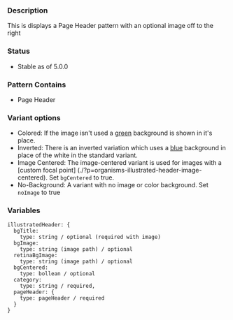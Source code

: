 ### Description
This is displays a Page Header pattern with an optional image off to the right

### Status
* Stable as of 5.0.0

### Pattern Contains
* Page Header

### Variant options
* Colored: If the image isn't used a [green](./?p=organisms-illustrated-header-colored) background is shown in it's place.
* Inverted: There is an inverted variation which uses a [blue](./?p=organisms-illustrated-header-inverted) background in place of the white in the standard variant.
* Image Centered: The image-centered variant is used for images with a [custom focal point] (./?p=organisms-illustrated-header-image-centered). Set `bgCentered` to true. 
* No-Background: A variant with no image or color background. Set `noImage` to true


### Variables
~~~
illustratedHeader: {
  bgTitle:
    type: string / optional (required with image)
  bgImage:
    type: string (image path) / optional
  retinaBgImage:
    type: string (image path) / optional
  bgCentered:
    type: bollean / optional
  category:
    type: string / required,
  pageHeader: {
    type: pageHeader / required
  }
}
~~~